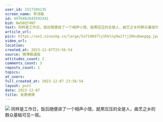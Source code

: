 ```yaml
---
user_id: 1517394135
screen_name: 李消极
id: 4976462643593341
bid: Nw58Qf4N7
text: 同样是工作日，饭后随便进了一个相声小馆，就黑压压的全是人，曲艺之乡的群众基础可见一斑。 
article_url: 
pics: https://wx1.sinaimg.cn/large/5a7198d7ly1hklny9wifrj20ku0wegqg.jpg
video_url: 
location: 
created_at: 2023-12-07T23:56:54
source: 微博极速版
attitudes_count: 2
comments_count: 3
reposts_count: 1
topics: 
at_users: 
full_created_at: 2023-12-07 23:56:54
layout: post
date: 2023-12-07
title: 发表微博
---
```



![](https://image.baidu.com/search/down?url=https://wx1.sinaimg.cn/large/5a7198d7ly1hklny9wifrj20ku0wegqg.jpg)
同样是工作日，饭后随便进了一个相声小馆，就黑压压的全是人，曲艺之乡的群众基础可见一斑。 
